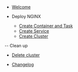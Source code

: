 - [Welcome](init.md)

<!-- - Getting started

  - [Do step A](1-getting-started/1-stepA.md)
  - [Do step B](1-getting-started/2-stepB.md) -->

- Deploy NGINX

  - [Create Container and Task](1-deploy-task/1-create-container-task.md)
  - [Create Service](1-deploy-task/2-create-service.md)
  - [Create Cluster](1-deploy-task/3-create-cluster.md)

-- Clean up

  - [Delete cluster](2-clean-up/1-clean-up.md)


- [Changelog](changelog.md)